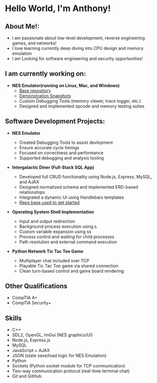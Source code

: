 <h1>Hello World, I'm Anthony! 
  
<h2>About Me!:</h2>

- I am passionate about low-level development, reverse engineering games, and networks!
- I love learning currently deep diving into CPU design and memory emulation
- I am Looking for software engineering and security opportunities!
 
<h2>I am currently working on:</h2>

- <b>NES Emulator(running on Linux, Mac, and Windows)</b>
  - [Base repository](https://github.com/coopeaus/NES-Emulator)
  - [Demonstration Snapshots](https://github.com/AnthonyAmador-tech/NES-Emulator-Demonstration/blob/main/README.md)
  - Custom Debugging Tools (memory viewer, trace logger, etc.)
  - Designed and implemented opcode and memory testing suites
</b></i>

<h2>Software Development Projects:</h2>

- <b>NES Emulator</b>
  - Created Debugging Tools to assist devlopment
  - Ensure accurate cycle timings
  - Focused on correctness and performance
  - Supported debugging and analysis tooling
 
- <b>Intergalactic Diner (Full-Stack SQL App)</b>
  - Developed full CRUD functionality using Node.js, Express, MySQL, and AJAX
  - Designed normalized schema and implemented ERD-based relationships
  - Integrated a dynamic UI using Handlebars templates
  - [Repo base used to get started](https://github.com/osu-cs340-ecampus/nodejs-starter-app)
 
- <b>Operating System Shell Implementation</b>
  - Input and output redirection
  - Background process execution using `&`
  - Custom variable expansion using `$$`
  - Process control and waiting for child processes
  - Path resolution and external command execution
 
- <b>Python Network Tic Tac Toe Game</b>
  - Multiplayer chat included over TCP
  - Playable Tic Tac Toe game via shared connection
  - Clean turn-based control and game board rendering

<h2>Other Qualifications</h2>

- CompTIA A+
- CompTIA Security+

<h2>Skills</h2>

- C++
- SDL2, OpenGL, ImGui (NES graphics/UI)
- Node.js, Express.js
- MySQL
- JavaScript + AJAX
- JSON (state save/load logic for NES Emulation)
- Python
- Sockets (Python socket module for TCP communication)
- Two-way communication protocol (real-time terminal chat)
- Git and GitHub
